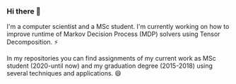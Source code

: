 ### Hi there 👋

I'm a computer scientist and a MSc student. I'm currently working on how to improve runtime of Markov Decision Process (MDP) solvers using Tensor Decomposition. ⚡

In my repositories you can find assignments of my current work as MSc student (2020-until now) and my graduation degree (2015-2018) using several techniques and applications. 😄

<!--
**danielakuinchtner/danielakuinchtner** is a ✨ _special_ ✨ repository because its `README.md` (this file) appears on your GitHub profile.

Here are some ideas to get you started:

- 🔭 I’m currently working on ...
- 🌱 I’m currently learning ...
- 👯 I’m looking to collaborate on ...
- 🤔 I’m looking for help with ...
- 💬 Ask me about ...
- 📫 How to reach me: ...
- 😄 Pronouns: ...
- ⚡ Fun fact: ...
-->
